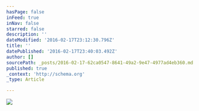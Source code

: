 ```yaml
---
hasPage: false
inFeed: true
inNav: false
starred: false
description: ''
dateModified: '2016-02-17T23:12:30.796Z'
title: ''
datePublished: '2016-02-17T23:40:03.492Z'
author: []
sourcePath: _posts/2016-02-17-62ca0547-8641-49a2-9e47-4977ad4eb360.md
published: true
_context: 'http://schema.org'
_type: Article

---
```

![](https://the-grid-user-content.s3-us-west-2.amazonaws.com/c89830e1-34e8-4a54-97ff-4e57e98f4863.jpg)